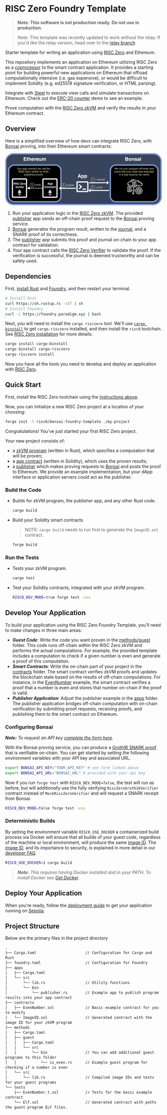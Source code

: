 # RISC Zero Foundry Template

> **Note: This software is not production ready. Do not use in production.**

> Note: This template was recently updated to work without the relay.
> If you'd like the relay version, head over to the [relay branch](https://github.com/risc0/bonsai-foundry-template/tree/relay)

Starter template for writing an application using [RISC Zero] and Ethereum.

This repository implements an application on Ethereum utilizing RISC Zero as a [coprocessor] to the smart contract application.
It provides a starting point for building powerful new applications on Ethereum that offload computationally intensive (i.e. gas expensive), or would be difficult to implement Solidity (e.g. ed25519 signature verification, or HTML parsing).

<!-- TODO(#100) Integrate support for Steel more directly into this repo -->
Integrate with [Steel][steel-repo] to execute view calls and simulate transactions on Ethereum. Check out the [ERC-20 counter][erc20-counter] demo to see an example.

Prove computation with the [RISC Zero zkVM] and verify the results in your Ethereum contract.

## Overview

Here is a simplified overview of how devs can integrate RISC Zero, with [Bonsai] proving, into their Ethereum smart contracts:

![RISC Zero Foundry Template Diagram](images/risc0-foundry-template.png)

1. Run your application logic in the [RISC Zero zkVM]. The provided [publisher] app sends an off-chain proof request to the [Bonsai] proving service.
2. [Bonsai] generates the program result, written to the [journal], and a SNARK proof of its correctness.
3. The [publisher] app submits this proof and journal on-chain to your app contract for validation.
4. Your app contract calls the [RISC Zero Verifier] to validate the proof. If the verification is successful, the journal is deemed trustworthy and can be safely used.

## Dependencies

First, [install Rust] and [Foundry], and then restart your terminal.

```sh
# Install Rust
curl https://sh.rustup.rs -sSf | sh
# Install Foundry
curl -L https://foundry.paradigm.xyz | bash
```

Next, you will need to install the `cargo risczero` tool.
We'll use [`cargo binstall`][cargo-binstall] to get `cargo-risczero` installed, and then install the `risc0` toolchain.
See [RISC Zero installation] for more details.

```sh
cargo install cargo-binstall
cargo binstall cargo-risczero
cargo risczero install
```

Now you have all the tools you need to develop and deploy an application with [RISC Zero].

## Quick Start

First, install the RISC Zero toolchain using the [instructions above](#dependencies).

Now, you can initialize a new RISC Zero project at a location of your choosing:

```sh
forge init -t risc0/bonsai-foundry-template ./my-project
```

Congratulations! You've just started your first RISC Zero project.

Your new project consists of:

- a [zkVM program] (written in Rust), which specifies a computation that will be proven;
- a [app contract] (written in Solidity), which uses the proven results;
- a [publisher] which makes proving requests to [Bonsai] and posts the proof to Ethereum.
  We provide an example implementation, but your dApp interface or application servers could act as the publisher.

### Build the Code

- Builds for zkVM program, the publisher app, and any other Rust code.

  ```sh
  cargo build
  ```

- Build your Solidity smart contracts

  > NOTE: `cargo build` needs to run first to generate the `ImageID.sol` contract.

  ```sh
  forge build
  ```

### Run the Tests

- Tests your zkVM program.

  ```sh
  cargo test
  ```

- Test your Solidity contracts, integrated with your zkVM program.

  ```sh
  RISC0_DEV_MODE=true forge test -vvv 
  ```

## Develop Your Application

To build your application using the RISC Zero Foundry Template, you’ll need to make changes in three main areas:

-	***Guest Code***: Write the code you want proven in the [methods/guest](./methods/guest/) folder. This code runs off-chain within the RISC Zero zkVM and performs the actual computations. For example, the provided template includes a computation to check if a given number is even and generate a proof of this computation.
-	***Smart Contracts***: Write the on-chain part of your project in the [contracts](./contracts/) folder. The smart contract verifies zkVM proofs and updates the blockchain state based on the results of off-chain computations. For instance, in the [EvenNumber](./contracts/EvenNumber.sol) example, the smart contract verifies a proof that a number is even and stores that number on-chain if the proof is valid.
-	***Publisher Application***: Adjust the publisher example in the [apps](./apps/) folder. The publisher application bridges off-chain computation with on-chain verification by submitting proof requests, receiving proofs, and publishing them to the smart contract on Ethereum.

### Configuring Bonsai

***Note:*** *To request an API key [complete the form here](https://bonsai.xyz/apply).*

With the Bonsai proving service, you can produce a [Groth16 SNARK proof] that is verifiable on-chain.
You can get started by setting the following environment variables with your API key and associated URL.

```bash
export BONSAI_API_KEY="YOUR_API_KEY" # see form linked above
export BONSAI_API_URL="BONSAI_URL" # provided with your api key
```

Now if you run `forge test` with `RISC0_DEV_MODE=false`, the test will run as before, but will additionally use the fully verifying `RiscZeroGroth16Verifier` contract instead of `MockRiscZeroVerifier` and will request a SNARK receipt from Bonsai.

```bash
RISC0_DEV_MODE=false forge test -vvv
```

### Deterministic Builds

By setting the environment variable `RISC0_USE_DOCKER` a containerized build process via Docker will ensure that all builds of your guest code, regardless of the machine or local environment, will produce the same [image ID][image-id].
The [image ID][image-id], and its importance to security, is explained in more detail in our [developer FAQ].

```bash
RISC0_USE_DOCKER=1 cargo build
```

> ***Note:*** *This requires having Docker installed and in your PATH. To install Docker see [Get Docker].*

## Deploy Your Application

When you're ready, follow the [deployment guide] to get your application running on [Sepolia].

## Project Structure

Below are the primary files in the project directory

```text
.
├── Cargo.toml                      // Configuration for Cargo and Rust
├── foundry.toml                    // Configuration for Foundry
├── apps
│   ├── Cargo.toml
│   └── src
│       └── lib.rs                  // Utility functions
│       └── bin                     
│           └── publisher.rs        // Example app to publish program results into your app contract 
├── contracts
│   ├── EvenNumber.sol              // Basic example contract for you to modify
│   └── ImageID.sol                 // Generated contract with the image ID for your zkVM program
├── methods
│   ├── Cargo.toml
│   ├── guest
│   │   ├── Cargo.toml
│   │   └── src
│   │       └── bin                 // You can add additional guest programs to this folder
│   │           └── is_even.rs      // Example guest program for checking if a number is even
│   └── src
│       └── lib.rs                  // Compiled image IDs and tests for your guest programs
└── tests
    ├── EvenNumber.t.sol            // Tests for the basic example contract
    └── Elf.sol                     // Generated contract with paths the guest program ELF files.
```

[Bonsai]: https://dev.bonsai.xyz/
[Foundry]: https://getfoundry.sh/
[Get Docker]: https://docs.docker.com/get-docker/
[Groth16 SNARK proof]: https://www.risczero.com/news/on-chain-verification
[RISC Zero Verifier]: https://github.com/risc0/risc0/blob/release-0.21/bonsai/ethereum/contracts/IRiscZeroVerifier.sol
[RISC Zero installation]: https://dev.risczero.com/api/zkvm/install
[RISC Zero zkVM]: https://dev.risczero.com/zkvm
[RISC Zero]: https://www.risczero.com/
[Sepolia]: https://www.alchemy.com/overviews/sepolia-testnet
[app contract]: ./contracts/
[cargo-binstall]: https://github.com/cargo-bins/cargo-binstall#cargo-binaryinstall
[coprocessor]: https://www.risczero.com/news/a-guide-to-zk-coprocessors-for-scalability
[deployment guide]: /deployment-guide.md
[developer FAQ]: https://dev.risczero.com/faq#zkvm-application-design
[image-id]: https://dev.risczero.com/terminology#image-id
[install Rust]: https://doc.rust-lang.org/cargo/getting-started/installation.html
[journal]: https://dev.risczero.com/terminology#journal
[publisher]: ./apps/README.md
[zkVM program]: ./methods/guest/
[steel-repo]: https://github.com/risc0/risc0-ethereum/tree/main/steel
[erc20-counter]: https://github.com/risc0/risc0-ethereum/tree/main/examples/erc20-counter
